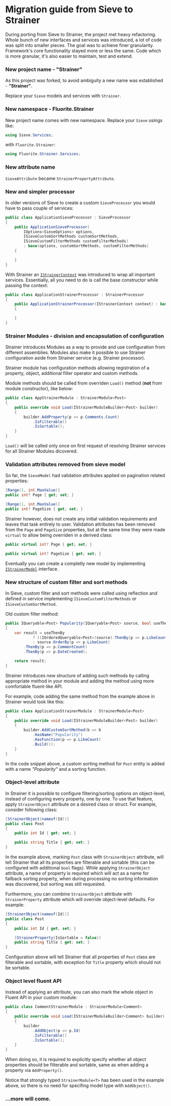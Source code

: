 # Migration guide from Sieve to Strainer

During porting from Sieve to Strainer, the project met heavy refactoring. Whole bunch of new interfaces and services was introduced, a lot of code was split into smaller pieces. The goal was to achieve finer granularity. Framework's core functionality stayed more or less the same. Code which is more granular, it's also easier to maintain, test and extend.

### New project name - "Strainer"

As this project was forked, to avoid ambiguity a new name was established - **"Strainer"**.

Replace your `Sieve` models and services with `Strainer`.

### New namespace - Fluorite.Strainer

New project name comes with new namespace. Replace your `Sieve` usings like:

```cs
using Sieve.Services;
```

with `Fluorite.Strainer`:

```cs
using Fluorite.Strainer.Services;
```

### New attribute name

`SieveAttribute` became `StrainerPropertyAttribute`.

### New and simpler processor

In older versions of Sieve to create a custom `SieveProcessor` you would have to pass couple of services:

```cs
public class ApplicationSieveProcessor : SieveProcessor
{
    public ApplicationSieveProcessor(
        IOptions<SieveOptions> options, 
        ISieveCustomSortMethods customSortMethods, 
        ISieveCustomFilterMethods customFilterMethods) 
        : base(options, customSortMethods, customFilterMethods)
    {

    }
}
```

With Strainer an [`IStrainerContext`](https://gitlab.com/fluorite/strainer/blob/master/src/Strainer/Services/IStrainerContext.cs) was introduced to wrap all important services. Essentially, all you need to do is call the base constructor while passing the context:

```cs
public class ApplicationStrainerProcessor : StrainerProcessor
{
    public ApplicationStrainerProcessor(IStrainerContext context) : base(context)
    {

    }
}
```

### Strainer Modules - division and encapsulation of configuration

Strainer introduces Modules as a way to provide and use configuration from different assemblies. Modules also make it possible to use Strainer configuration aside from Strainer service (e.g. Strainer processor).

Strainer module has configuration methods allowing registration of a property, object, additional filter operator and custom methods.

Module methods should be called from overriden `Load()` method (**not** from module constructor), like below:

```cs
public class AppStrainerModule : StrainerModule<Post>
{
    public override void Load(IStrainerModuleBuilder<Post> builder)
    {
        builder.AddProperty(p => p.Comments.Count)
            .IsFilterable()
            .IsSortable();
    }
}
```

`Load()` will be called only once on first request of resolving Strainer services for all Strainer Modules dicovered.

### Validation attributes removed from sieve model

So far, the `SieveModel` had validation attributes applied on pagination related properties:

```cs
[Range(1, int.MaxValue)]
public int? Page { get; set; }

[Range(1, int.MaxValue)]
public int? PageSize { get; set; }
```

Strainer however, does not create any initial validation requirements and leaves that task entirely to user. Validation attributes has been removed from the `Page` and `PageSize` properties, but at the same time they were made `virtual` to allow being overriden in a derived class:

```cs
public virtual int? Page { get; set; }

public virtual int? PageSize { get; set; }
```

 Eventually you can create a completly new model by implementing [`IStrainerModel`](https://gitlab.com/fluorite/strainer/blob/master/src/Strainer/Models/IStrainerModel.cs) interface.

### New structure of custom filter and sort methods

In Sieve, custom filter and sort methods were called using reflection and defined in service implementing `ISieveCustomFilterMethods` or `ISieveCustomSortMethod`.

Old custom filter method:

```cs
public IQueryable<Post> Popularity(IQueryable<Post> source, bool useThenBy, bool desc)
{
    var result = useThenBy
            ? ((IOrderedQueryable<Post>)source).ThenBy(p => p.LikeCount)
            : source.OrderBy(p => p.LikeCount)
        .ThenBy(p => p.CommentCount)
        .ThenBy(p => p.DateCreated);

    return result;
}
```

Strainer introduces new structure of adding such methods by calling appropriate method in your module and adding the method using more comfortable fluent-like API.

For example, code adding the same method from the example above in Strainer would look like this:

```cs
public class ApplicationStrainerModule : StrainerModule<Post>
{
    public override void Load(IStrainerModuleBuilder<Post> builder)
    {
        builder.AddCustomSortMethod(b => b
            .HasName("Popularity")
            .HasFunction(p => p.LikeCount)
            .Build());
    }
}
```

In the code snippet above, a custom sorting method for `Post` entity is added with a name _"Popularity"_ and a sorting function.

### Object-level attribute

In Strainer it is possible to configure filtering/sorting options on object-level, instead of configuring every property, one by one. To use that feature, apply `StrainerObject` attribute on a desired class or struct. For example, consider following class:

```cs
[StrainerObject(nameof(Id))]
public class Post
{
	public int Id { get; set; }

	public string Title { get; set; }
}
```

In the example above, marking `Post` class with `StrainerObject` attribute, will tell Strainer that all its properties are filterable and sortable (this can be configured with additional `bool` flags). While applying `StrainerObject` attribute, a name of property is required which will act as a name for fallback sorting property, when during processing no sorting information was discovered, but sorting was still requested.

Furthermore, you can combine `StrainerObject` attribute with `StrainerProperty` attribute which will override object-level defaults. For example:

```cs
[StrainerObject(nameof(Id))]
public class Post
{
	public int Id { get; set; }

	[StrainerProperty(IsSortable = false)]
	public string Title { get; set; }
}
```

Configuration above will tell Strainer that all properties of `Post` class are filterable and sortable, with exception for `Title` property which should not be sortable.

### Object level fluent API

Instead of applying an attribute, you can also mark the whole object in Fluent API in your custom module:

```C#
public class CommentStrainerModule : StrainerModule<Comment>
{
    public override void Load(IStrainerModuleBuilder<Comment> builder)
    {
        builder
            .AddObject(p => p.Id)
            .IsFilterable()
            .IsSortable();
    }
}

```

When doing so, it is required to explicitly specify whether all object properties should be filterable and sortable, same as when adding a property via `AddProperty()`. 

Notice that strongly typed `StrainerModule<T>` has been used in the example above, so there is no need for specifing model type with `AddObject()`.

### ...more will come.
